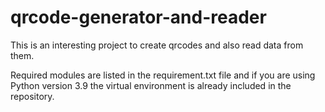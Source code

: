 # qrcode-generator-and-reader

This is an interesting project to create qrcodes and also read data from them.

Required modules are listed in the requirement.txt file and if you are using Python version 3.9 the virtual environment is already 
included in the repository.
